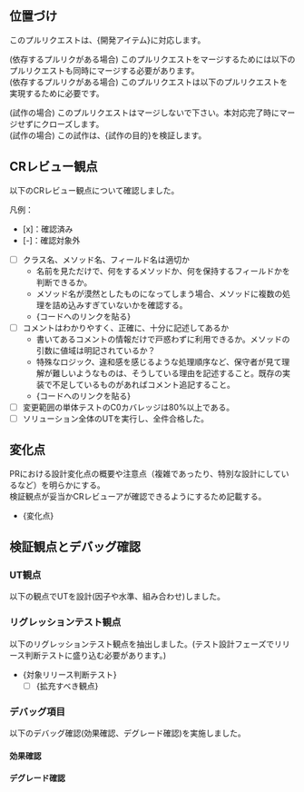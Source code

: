 ## 位置づけ
このプルリクエストは、{開発アイテム}に対応します。

(依存するプルリクがある場合) このプルリクエストをマージするためには以下のプルリクエストも同時にマージする必要があります。<br>
(依存するプルリクがある場合) このプルリクエストは以下のプルリクエストを実現するために必要です。

(試作の場合) このプルリクエストはマージしないで下さい。本対応完了時にマージせずにクローズします。<br>
(試作の場合) この試作は、{試作の目的}を検証します。

## CRレビュー観点
以下のCRレビュー観点について確認しました。

凡例：
- [x]：確認済み
- [-]：確認対象外

- [ ] クラス名、メソッド名、フィールド名は適切か
  - 名前を見ただけで、何をするメソッドか、何を保持するフィールドかを判断できるか。
  - メソッド名が漠然としたものになってしまう場合、メソッドに複数の処理を詰め込みすぎていないかを確認する。
  - {コードへのリンクを貼る}
- [ ] コメントはわかりやすく、正確に、十分に記述してあるか
  - 書いてあるコメントの情報だけで戸惑わずに利用できるか。メソッドの引数に値域は明記されているか？
  - 特殊なロジック、違和感を感じるような処理順序など、保守者が見て理解が難しいようなものは、そうしている理由を記述すること。既存の実装で不足しているものがあればコメント追記すること。
  - {コードへのリンクを貼る}
- [ ] 変更範囲の単体テストのC0カバレッジは80%以上である。
- [ ] ソリューション全体のUTを実行し、全件合格した。

## 変化点
PRにおける設計変化点の概要や注意点（複雑であったり、特別な設計にしているなど）を明らかにする。<br/>検証観点が妥当かCRレビューアが確認できるようにするため記載する。

- {変化点}

## 検証観点とデバッグ確認

### UT観点
以下の観点でUTを設計(因子や水準、組み合わせ)しました。

### リグレッションテスト観点
以下のリグレッションテスト観点を抽出しました。(テスト設計フェーズでリリース判断テストに盛り込む必要があります。)

- {対象リリース判断テスト}
  - [ ] {拡充すべき観点}

### デバッグ項目
以下のデバッグ確認(効果確認、デグレード確認)を実施しました。

#### 効果確認

#### デグレード確認

